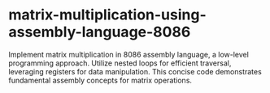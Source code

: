 # matrix-multiplication-using-assembly-language-8086
Implement matrix multiplication in 8086 assembly language, a low-level programming approach. Utilize nested loops for efficient traversal, leveraging registers for data manipulation. This concise code demonstrates fundamental assembly concepts for matrix operations.
